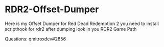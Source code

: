 # RDR2-Offset-Dumper
Here is my Offset Dumper for Red Dead Redemption 2 you need to install scripthook for rdr2
after dumping look in you RDR2 Game Path

Questions:
qmitroxdev#2856
